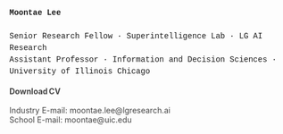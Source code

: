 <p align="left" style="line-height:1.5; font-family:Courier New">
  <strong>Moontae Lee</strong><br>
  <br>
  Senior Research Fellow · Superintelligence Lab · LG AI Research<br>
  Assistant Professor · Information and Decision Sciences · University of Illinois Chicago<br>
</p>

<p align="left" style="margin-top:1rem; ont-family:Courier New">
  <a href="./Moontae Lee - CV (2025).pdf" style="text-decoration:none; color:#444;">
      <strong>Download CV</strong><br>
      <br>
      Industry E-mail: moontae.lee@lgresearch.ai<br>
      School E-mail: moontae@uic.edu<br>
  </a>
</p>


